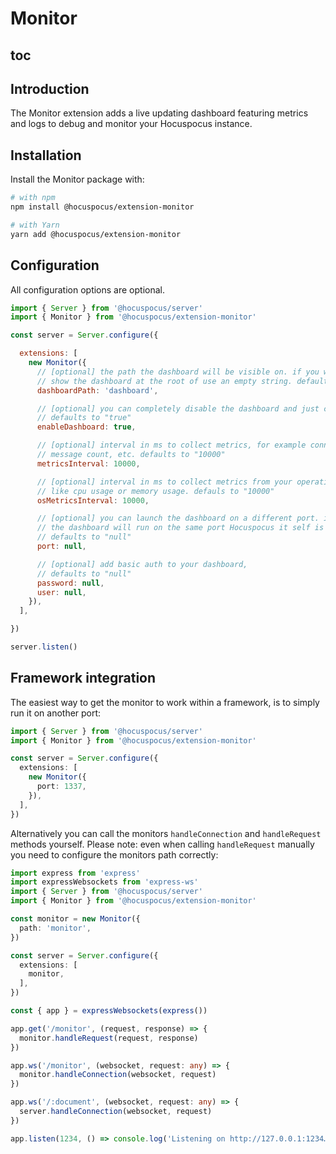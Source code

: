 
# Monitor

## toc

## Introduction

<g-image src="@/assets/images/monitor-preview.png" width="700"></g-image>

The Monitor extension adds a live updating dashboard featuring metrics and logs to debug and monitor your Hocuspocus instance.

## Installation

Install the Monitor package with:

```bash
# with npm
npm install @hocuspocus/extension-monitor

# with Yarn
yarn add @hocuspocus/extension-monitor
```

## Configuration

All configuration options are optional.

```js
import { Server } from '@hocuspocus/server'
import { Monitor } from '@hocuspocus/extension-monitor'

const server = Server.configure({

  extensions: [
    new Monitor({
      // [optional] the path the dashboard will be visible on. if you want to
      // show the dashboard at the root of use an empty string. defaults to "dashboard"
      dashboardPath: 'dashboard',

      // [optional] you can completely disable the dashboard and just collect metrics.
      // defaults to "true"
      enableDashboard: true,

      // [optional] interval in ms to collect metrics, for example connection count,
      // message count, etc. defaults to "10000"
      metricsInterval: 10000,

      // [optional] interval in ms to collect metrics from your operating system
      // like cpu usage or memory usage. defauls to "10000"
      osMetricsInterval: 10000,

      // [optional] you can launch the dashboard on a different port. if set to null,
      // the dashboard will run on the same port Hocuspocus it self is running.
      // defaults to "null"
      port: null,

      // [optional] add basic auth to your dashboard,
      // defaults to "null"
      password: null,
      user: null,
    }),
  ],

})

server.listen()
```

## Framework integration

The easiest way to get the monitor to work within a framework, is to simply run it on another port:

```typescript
import { Server } from '@hocuspocus/server'
import { Monitor } from '@hocuspocus/extension-monitor'

const server = Server.configure({
  extensions: [
    new Monitor({
      port: 1337,
    }),
  ],
})

```

Alternatively you can call the monitors `handleConnection` and `handleRequest` methods yourself. Please note: even when calling `handleRequest` manually you need to configure the monitors path correctly:

```typescript
import express from 'express'
import expressWebsockets from 'express-ws'
import { Server } from '@hocuspocus/server'
import { Monitor } from '@hocuspocus/extension-monitor'

const monitor = new Monitor({
  path: 'monitor',
})

const server = Server.configure({
  extensions: [
    monitor,
  ],
})

const { app } = expressWebsockets(express())

app.get('/monitor', (request, response) => {
  monitor.handleRequest(request, response)
})

app.ws('/monitor', (websocket, request: any) => {
  monitor.handleConnection(websocket, request)
})

app.ws('/:document', (websocket, request: any) => {
  server.handleConnection(websocket, request)
})

app.listen(1234, () => console.log('Listening on http://127.0.0.1:1234…'))
```
